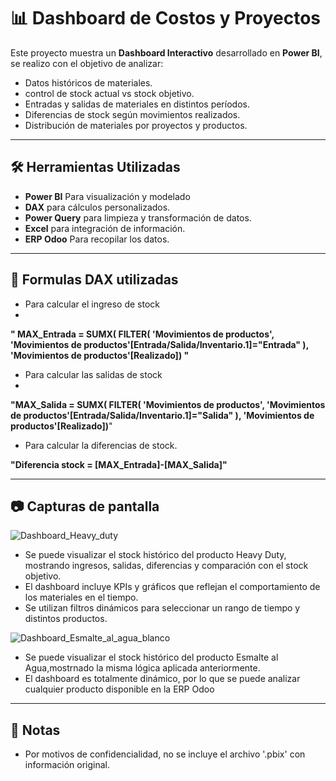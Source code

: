 # 📊 Dashboard de Costos y Proyectos

Este proyecto muestra un **Dashboard Interactivo** desarrollado en **Power BI**, se realizo con el objetivo de analizar:
- Datos históricos de materiales.
- control de stock actual vs stock objetivo.
- Entradas y salidas de materiales en distintos períodos.
- Diferencias de stock según movimientos realizados.
- Distribución de materiales por proyectos y productos.


---


## 🛠️ Herramientas Utilizadas
- **Power BI** Para visualización y modelado
- **DAX** para cálculos personalizados.
- **Power Query** para limpieza y transformación de datos.
- **Excel** para integración de información.
- **ERP Odoo** Para recopilar los datos.


---


## 🧮 Formulas DAX utilizadas

- Para calcular el ingreso de stock
- 
**" MAX_Entrada =
    SUMX(
        FILTER(
              'Movimientos de productos',
              'Movimientos de productos'[Entrada/Salida/Inventario.1]="Entrada"
        ),
        'Movimientos de productos'[Realizado]) "**
  
- Para calcular las salidas de stock
- 
**"MAX_Salida =
   SUMX(
        FILTER(
              'Movimientos de productos',
              'Movimientos de productos'[Entrada/Salida/Inventario.1]="Salida"
        ),
        'Movimientos de productos'[Realizado])**"
  
- Para calcular la diferencias de stock.
  
**"Diferencia stock = [MAX_Entrada]-[MAX_Salida]"**


---


## 📷 Capturas de pantalla


![Dashboard_Heavy_duty](https://github.com/user-attachments/assets/810cc938-dac1-4463-a157-9c22f848a40a)
- Se puede visualizar el stock histórico del producto Heavy Duty, mostrando ingresos, salidas, diferencias y comparación con el stock objetivo.
- El dashboard incluye KPIs y gráficos que reflejan el comportamiento de los materiales en el tiempo.
- Se utilizan filtros dinámicos para seleccionar un rango de tiempo y distintos productos.

![Dashboard_Esmalte_al_agua_blanco](https://github.com/user-attachments/assets/142d0b1b-7826-400f-8b04-b0bf8e052ce1)

- Se puede visualizar el stock histórico del producto Esmalte al Agua,mostrnado la misma lógica aplicada anteriormente.
- El dashboard es totalmente dinámico, por lo que se puede analizar cualquier producto disponible en la ERP Odoo



---


## 📌 Notas
- Por motivos de confidencialidad, no se incluye el archivo '.pbix' con información original.
  
